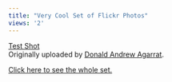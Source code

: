 ```yaml
---
title: "Very Cool Set of Flickr Photos"
views: '2'
---
```

<p><a href="https://www.flickr.com/photos/anzi/3030625/" title="photo sharing"><img src="https://photos1.flickr.com/3030625_cbf50795cc_m.jpg" alt="" /></a><br />
<a href="https://www.flickr.com/photos/anzi/3030625/">Test Shot</a><br />
Originally uploaded by <a href="https://www.flickr.com/people/anzi/">Donald Andrew Agarrat</a>.</p>
<p><a href="https://flickr.com/photos/anzi/sets/75845/">Click here to see the whole set.</a></p>
